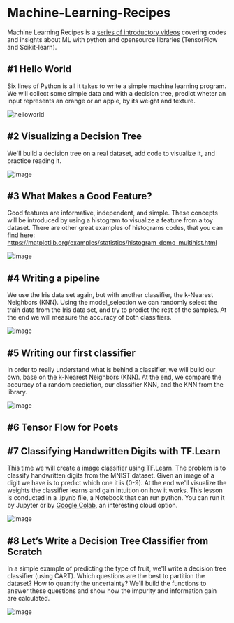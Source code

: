 # Machine-Learning-Recipes
Machine Learning Recipes is a [series of introductory videos](https://goo.gl/KewA03) covering codes and insights about ML with python and opensource libraries (TensorFlow and Scikit-learn).

## #1 Hello World
Six lines of Python is all it takes to write a simple machine learning program. We will collect some simple data and with a decision tree, predict wheter an input represents an orange or an apple, by its weight and texture.

![helloworld](https://user-images.githubusercontent.com/31048109/58599496-ec041680-8256-11e9-8cc2-8d0fba546883.jpg)

## #2 Visualizing a Decision Tree
We'll build a decision tree on a real dataset, add code to visualize it, and practice reading it. 

![image](https://user-images.githubusercontent.com/31048109/58599704-c9263200-8257-11e9-9212-2dcd5d9d4b8c.png)

## #3 What Makes a Good Feature? 
Good features are informative, independent, and simple. These concepts will be introduced by using a histogram to visualize a feature from a toy dataset. There are other great examples of histograms codes, that you can find here:
https://matplotlib.org/examples/statistics/histogram_demo_multihist.html

![image](https://user-images.githubusercontent.com/31048109/58599828-4356b680-8258-11e9-95f3-5d49524bbde8.png)

## #4 Writing a pipeline
We use the Iris data set again, but with another classifier, the k-Nearest Neighbors (KNN). Using the model_selection we can randomly select the train data from the Iris data set, and try to predict the rest of the samples. At the end we will measure the accuracy of both classifiers.

![image](https://user-images.githubusercontent.com/31048109/58675739-08be4e00-832c-11e9-8c8b-2ae69e94c421.png)

## #5 Writing our first classifier

In order to really understand what is behind a classifier, we will build our own, base on the k-Nearest Neighbors (KNN). At the end, we compare the accuracy of a random prediction, our classifier KNN, and the KNN from the library.

![image](https://user-images.githubusercontent.com/31048109/58675887-a44fbe80-832c-11e9-8d4f-27d527a27b7c.png)

## #6 Tensor Flow for Poets


## #7 Classifying Handwritten Digits with TF.Learn
This time we will create a image classifier using TF.Learn. The problem is to classify handwritten digits from the MNIST dataset. Given an image of a digit we have is to predict which one it is (0-9). At the end we'll visualize the weights the classifier learns and gain intuition on how it works. This lesson is conducted in a .ipynb file, a Notebook that can run python. You can run it by Jupyter or by [Google Colab](https://colab.research.google.com/), an interesting cloud option. 

![image](https://user-images.githubusercontent.com/31048109/58753442-7cc83580-8495-11e9-9317-3ac2b574d37f.png)

## #8 Let’s Write a Decision Tree Classifier from Scratch

In a simple example of predicting the type of fruit, we'll write a decision tree classifier (using CART). Which questions are the best to partition the dataset? How to quantify the uncertainty? We'll build the functions to answer these questions and show how the impurity and information gain are calculated.

![image](https://user-images.githubusercontent.com/31048109/58976837-c4ed9d80-879e-11e9-99d4-c6953f1f1a37.png)
